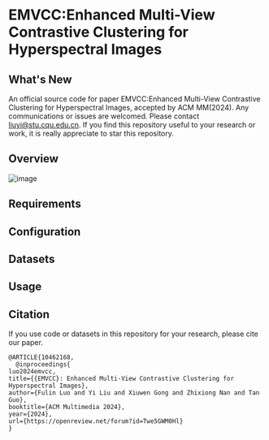 # EMVCC:Enhanced Multi-View Contrastive Clustering for Hyperspectral Images 

## What's New
An official source code for paper EMVCC:Enhanced Multi-View Contrastive Clustering for Hyperspectral Images, accepted by ACM MM(2024).
Any communications or issues are welcomed. Please contact liuyi@stu.cqu.edu.cn. 
If you find this repository useful to your research or work, it is really appreciate to star this repository.

## Overview
![image](https://github.com/user-attachments/assets/9c7bc4e7-279e-47f3-a498-eadefa005604)


## Requirements

## Configuration


## Datasets


## Usage


## Citation

If you use code or datasets in this repository for your research, please cite our paper.
```
@ARTICLE{10462168,
  @inproceedings{
luo2024emvcc,
title={{EMVCC}: Enhanced Multi-View Contrastive Clustering for Hyperspectral Images},
author={Fulin Luo and Yi Liu and Xiuwen Gong and Zhixiong Nan and Tan Guo},
booktitle={ACM Multimedia 2024},
year={2024},
url={https://openreview.net/forum?id=Twe5GWM0Hl}
}
```
